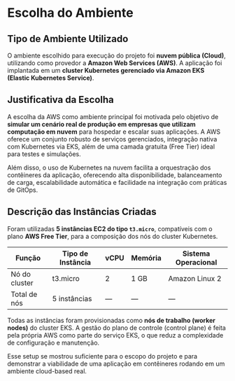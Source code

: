 # Escolha do Ambiente

## Tipo de Ambiente Utilizado

O ambiente escolhido para execução do projeto foi **nuvem pública (Cloud)**, utilizando como provedor a **Amazon Web Services (AWS)**. A aplicação foi implantada em um **cluster Kubernetes gerenciado via Amazon EKS (Elastic Kubernetes Service)**.

## Justificativa da Escolha

A escolha da AWS como ambiente principal foi motivada pelo objetivo de **simular um cenário real de produção em empresas que utilizam computação em nuvem** para hospedar e escalar suas aplicações. A AWS oferece um conjunto robusto de serviços gerenciados, integração nativa com Kubernetes via EKS, além de uma camada gratuita (Free Tier) ideal para testes e simulações.

Além disso, o uso de Kubernetes na nuvem facilita a orquestração dos contêineres da aplicação, oferecendo alta disponibilidade, balanceamento de carga, escalabilidade automática e facilidade na integração com práticas de GitOps.

## Descrição das Instâncias Criadas

Foram utilizadas **5 instâncias EC2 do tipo `t3.micro`**, compatíveis com o plano **AWS Free Tier**, para a composição dos nós do cluster Kubernetes.

| Função         | Tipo de Instância | vCPU | Memória | Sistema Operacional |
|----------------|-------------------|------|---------|----------------------|
| Nó do cluster  | t3.micro          | 2    | 1 GB    | Amazon Linux 2       |
| Total de nós   | 5 instâncias      | —    | —       | —                    |

Todas as instâncias foram provisionadas como **nós de trabalho (worker nodes)** do cluster EKS. A gestão do plano de controle (control plane) é feita pela própria AWS como parte do serviço EKS, o que reduz a complexidade de configuração e manutenção.

Esse setup se mostrou suficiente para o escopo do projeto e para demonstrar a viabilidade de uma aplicação em contêineres rodando em um ambiente cloud-based real.
